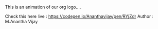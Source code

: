 This is an animation of our org logo....

Check this here live : https://codepen.io/Ananthavijay/pen/RYjZdr
Author :
M.Anantha Vijay
